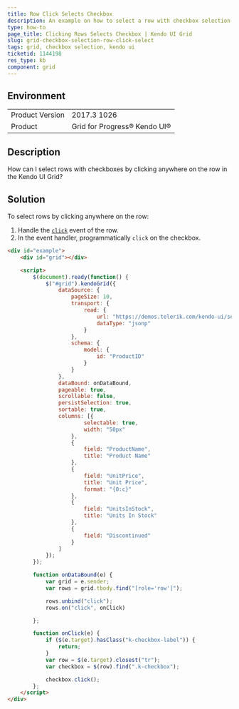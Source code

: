 ```yaml
---
title: Row Click Selects Checkbox
description: An example on how to select a row with checkbox selection by clicking the row of the Kendo UI Grid.
type: how-to
page_title: Clicking Rows Selects Checkbox | Kendo UI Grid
slug: grid-checkbox-selection-row-click-select
tags: grid, checkbox selection, kendo ui
ticketid: 1144198
res_type: kb
component: grid
---
```


## Environment
<table>
	<tr>
		<td>Product Version</td>
		<td>2017.3 1026</td>
	</tr>
	<tr>
		<td>Product</td>
		<td>Grid for Progress® Kendo UI®</td>
	</tr>
</table>


## Description

How can I select rows with checkboxes by clicking anywhere on the row in the Kendo UI Grid?

## Solution

To select rows by clicking anywhere on the row:

1. Handle the [`click`](https://api.jquery.com/click/) event of the row.
1. In the event handler, programmatically `click` on the checkbox.

```html
<div id="example">
    <div id="grid"></div>

    <script>
        $(document).ready(function() {
            $("#grid").kendoGrid({
                dataSource: {
                    pageSize: 10,
                    transport: {
                        read: {
                            url: "https://demos.telerik.com/kendo-ui/service/Products",
                            dataType: "jsonp"
                        }
                    },
                    schema: {
                        model: {
                            id: "ProductID"
                        }
                    }
                },
                dataBound: onDataBound,
                pageable: true,
                scrollable: false,
                persistSelection: true,
                sortable: true,
                columns: [{
                        selectable: true,
                        width: "50px"
                    },
                    {
                        field: "ProductName",
                        title: "Product Name"
                    },
                    {
                        field: "UnitPrice",
                        title: "Unit Price",
                        format: "{0:c}"
                    },
                    {
                        field: "UnitsInStock",
                        title: "Units In Stock"
                    },
                    {
                        field: "Discontinued"
                    }
                ]
            });
        });

        function onDataBound(e) {
            var grid = e.sender;
            var rows = grid.tbody.find("[role='row']");

            rows.unbind("click");
            rows.on("click", onClick)

        };

        function onClick(e) {
            if ($(e.target).hasClass("k-checkbox-label")) {
                return;
            }
            var row = $(e.target).closest("tr");
            var checkbox = $(row).find(".k-checkbox");

            checkbox.click();
        };
    </script>
</div>
```